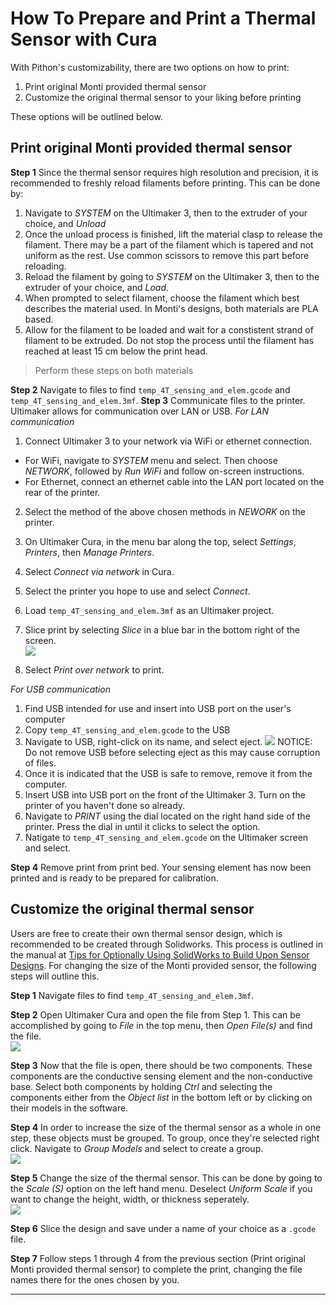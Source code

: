 # How To Prepare and Print a Thermal Sensor with Cura
With Pithon's customizability, there are two options on how to print:
1. Print original Monti provided thermal sensor
2. Customize the original thermal sensor to your liking before printing

These options will be outlined below.
## Print original Monti provided thermal sensor
**Step 1**
Since the thermal sensor requires high resolution and precision, it is recommended to freshly reload filaments before printing. This can be done by:
1. Navigate to *SYSTEM* on the Ultimaker 3, then to the extruder of your choice, and *Unload*
2. Once the unload process is finished, lift the material clasp to release the filament. There may be a part of the filament which is tapered and not uniform as the rest. Use common scissors to remove this part before reloading.
3. Reload the filament by going to *SYSTEM* on the Ultimaker 3, then to the extruder of your choice, and *Load*.
4. When prompted to select filament, choose the filament which best describes the material used. In Monti's designs, both materials are PLA based.
5. Allow for the filament to be loaded and wait for a constistent strand of filament to be extruded. Do not stop the process until the filament has reached at least 15 cm below the print head.

> Perform these steps on both materials

**Step 2**
Navigate to files to find `temp_4T_sensing_and_elem.gcode` and `temp_4T_sensing_and_elem.3mf`.
**Step 3**
Communicate files to the printer. Ultimaker allows for communication over LAN or USB.
*For LAN communication*
1. Connect Ultimaker 3 to your network via WiFi or ethernet connection.
- For WiFi, navigate to *SYSTEM* menu and select. Then choose *NETWORK*, followed by *Run WiFi* and follow on-screen instructions.
- For Ethernet, connect an ethernet cable into the LAN port located on the rear of the printer.
2. Select the method of the above chosen methods in *NEWORK* on the printer.
3. On Ultimaker Cura, in the menu bar along the top, select *Settings*, *Printers*, then *Manage Printers*.
4. Select *Connect via network* in Cura.
5. Select the printer you hope to use and select *Connect*.
6. Load `temp_4T_sensing_and_elem.3mf` as an Ultimaker project.
7. Slice print by selecting *Slice* in a blue bar in the bottom right of the screen. \
![](https://raw.githubusercontent.com/keeganmjgreen/3D-Printed-Sensors-Manual-Demo/main/img/Cura%20for%20Capacitors/Slice.JPG)

8. Select *Print over network* to print.

*For USB communication*
1. Find USB intended for use and insert into USB port on the user's computer
2. Copy `temp_4T_sensing_and_elem.gcode` to the USB
3. Navigate to USB, right-click on its name, and select eject. 
![](https://raw.githubusercontent.com/keeganmjgreen/3D-Printed-Sensors-Manual-Demo/c19642ca181b20fe722775690fba786da6298c33/img/Safety/ANSI_Notice_Header_-_1998.svg)
NOTICE: Do not remove USB before selecting eject as this may cause corruption of files.
4. Once it is indicated that the USB is safe to remove, remove it from the computer.
5. Insert USB into USB port on the front of the Ultimaker 3. Turn on the printer of you haven't done so already.
6. Navigate to *PRINT* using the dial located on the right hand side of the printer. Press the dial in until it clicks to select the option.
7. Natigate to `temp_4T_sensing_and_elem.gcode` on the Ultimaker screen and select.

**Step 4**
Remove print from print bed. Your sensing element has now been printed and is ready to be prepared for calibration.
## Customize the original thermal sensor
Users are free to create their own thermal sensor design, which is recommended to be created through Solidworks. This process is outlined in the manual at [Tips for Optionally Using SolidWorks to Build Upon Sensor Designs](https://github.com/keeganmjgreen/3D-Printed-Sensors-Manual-Demo/blob/main/Tips-for-Optionally-Using-SolidWorks-to-Build-Upon-Sensor-Designs.md). For changing the size of the Monti provided sensor, the following steps will outline this.

**Step 1**
Navigate files to find `temp_4T_sensing_and_elem.3mf`.

**Step 2**
Open Ultimaker Cura and open the file from Step 1. This can be accomplished by going to *File* in the top menu, then *Open File(s)* and find the file. \
![](https://raw.githubusercontent.com/keeganmjgreen/3D-Printed-Sensors-Manual-Demo/main/img/Cura%20for%20Capacitors/Step%202%20for%20customize.JPG)

**Step 3**
Now that the file is open, there should be two components. These components are the conductive sensing element and the non-conductive base. Select both components by holding *Ctrl* and selecting the components either from the *Object list* in the bottom left or by clicking on their models in the software.

**Step 4**
In order to increase the size of the thermal sensor as a whole in one step, these objects must be grouped. To group, once they're selected right click. Navigate to *Group Models* and select to create a group. \
![](https://raw.githubusercontent.com/keeganmjgreen/3D-Printed-Sensors-Manual-Demo/main/img/Cura%20for%20Capacitors/Grouping%20Models.JPG)

**Step 5**
Change the size of the thermal sensor. This can be done by going to the *Scale (S)* option on the left hand menu. Deselect *Uniform Scale* if you want to change the height, width, or thickness seperately. \
![](https://raw.githubusercontent.com/keeganmjgreen/3D-Printed-Sensors-Manual-Demo/main/img/Cura%20for%20Capacitors/Scale%20Change.JPG)

**Step 6**
Slice the design and save under a name of your choice as a `.gcode` file.

**Step 7**
Follow steps 1 through 4 from the previous section (Print original Monti provided thermal sensor) to complete the print, changing the file names there for the ones chosen by you.

----
